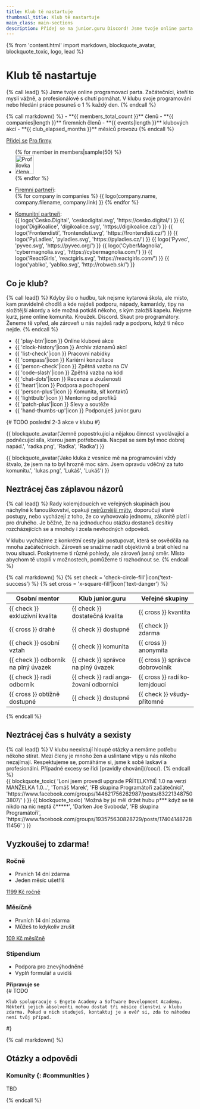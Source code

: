 ```yaml
---
title: Klub tě nastartuje
thumbnail_title: Klub tě nastartuje
main_class: main-sections
description: Přidej se na junior.guru Discord! Jsme tvoje online parta začátečníků, kteří to myslí vážně, a profesionálů s chutí pomáhat. Svoje programování nebo hledání práce posuneš o 1 % každý den.
---
```

{% from 'content.html' import markdown, blockquote_avatar, blockquote_toxic, logo, lead %}

# Klub tě nastartuje

{% call lead() %}
Jsme tvoje online programovací parta. Začátečníci, kteří to myslí vážně, a profesionálové s chutí pomáhat. V klubu svoje programování nebo hledání práce posuneš o 1 % každý den.
{% endcall %}

<div class="numbers">
{% call markdown() %}
- **{{ members_total_count }}** členů
- **{{ companies|length }}** firemních členů
- **{{ events|length }}** klubových akcí
- **{{ club_elapsed_months }}** měsíců provozu
{% endcall %}
</div>

<a class="btn btn-primary" href="#pricing">Přidej se</a>
<a class="btn btn-outline-primary" href="{{ 'hire-juniors/'|url }}">Pro firmy</a>

<div class="members">
    <ul class="members-list">
        {% for member in members|sample(50) %}
        <li class="members-item">
            <img width="50" height="50" class="members-image" src="{{ ('static/' + member.avatar_path)|url }}" alt="Profilovka člena {{ member.id }}">
        </li>
        {% endfor %}
    </ul>
</div>

<ul class="logos">
    <li class="logos-item logos-caption">
        <a href="{{ 'hire-juniors/'|url }}">Firemní partneři</a>:
    </li>
    {% for company in companies %}
        {{ logo(company.name, company.filename, company.link) }}
    {% endfor %}
</ul>
<ul class="logos grayscale">
    <li class="logos-item logos-caption">
        <a href="#communities">Komunitní partneři</a>:
    </li>
    {{ logo('Česko.Digital', 'ceskodigital.svg', 'https://cesko.digital/') }}
    {{ logo('DigiKoalice', 'digikoalice.svg', 'https://digikoalice.cz/') }}
    {{ logo('Frontendisti', 'frontendisti.svg', 'https://frontendisti.cz/') }}
    {{ logo('PyLadies', 'pyladies.svg', 'https://pyladies.cz/') }}
    {{ logo('Pyvec', 'pyvec.svg', 'https://pyvec.org/') }}
    {{ logo('CyberMagnolia', 'cybermagnolia.svg', 'https://cybermagnolia.com/') }}
    {{ logo('ReactGirls', 'reactgirls.svg', 'https://reactgirls.com/') }}
    {{ logo('yablko', 'yablko.svg', 'http://robweb.sk/') }}
</ul>

<section>

<h2>Co je klub?</h2>
{% call lead() %}
Kdyby šlo o hudbu, tak nejsme kytarová škola, ale místo, kam pravidelně chodíš a kde najdeš podporu, nápady, kamarády, tipy na složitější akordy a kde možná potkáš někoho, s kým založíš kapelu. Nejsme kurz, jsme online komunita. Kroužek. Discord. Skaut pro programátory. Ženeme tě vpřed, ale zároveň u nás najdeš rady a podporu, když ti něco nejde.
{% endcall %}
<div class="margin-standout"><div class="icons">
    <ul class="icons-list">
        <li class="icons-item">
            {{ 'play-btn'|icon }}
            Online klubové akce
        </li>
        <li class="icons-item">
            {{ 'clock-history'|icon }}
            Archiv záznamů akcí
        </li>
        <li class="icons-item">
            {{ 'list-check'|icon }}
            Pracovní nabídky
        </li>
        <li class="icons-item">
            {{ 'compass'|icon }}
            Kariérní konzultace
        </li>
        <li class="icons-item">
            {{ 'person-check'|icon }}
            Zpětná vazba na&nbsp;CV
        </li>
        <li class="icons-item">
            {{ 'code-slash'|icon }}
            Zpětná vazba na&nbsp;kód
        </li>
        <li class="icons-item">
            {{ 'chat-dots'|icon }}
            Recenze a&nbsp;zkušenosti
        </li>
        <li class="icons-item">
            {{ 'heart'|icon }}
            Podpora a&nbsp;pochopení
        </li>
        <li class="icons-item">
            {{ 'person-plus'|icon }}
            Komunita, síť&nbsp;kontaktů
        </li>
        <li class="icons-item">
            {{ 'lightbulb'|icon }}
            Mentoring od&nbsp;profíků
        </li>
        <li class="icons-item">
            {{ 'patch-plus'|icon }}
            Slevy a&nbsp;soutěže
        </li>
        <li class="icons-item">
            {{ 'hand-thumbs-up'|icon }}
            Podporuješ junior.guru
        </li>
    </ul>
</div></div>

{#
    TODO poslední 2-3 akce v klubu
#}

<div class="blockquotes-2">
{{ blockquote_avatar('Jemně popostrkující a nějakou činnost vyvolávající a podněcující síla, kterou jsem potřebovala. Nacpat se sem byl moc dobrej napád.', 'radka.png', 'Radka', 'Radka') }}

{{ blockquote_avatar('Jako kluka z vesnice mě na programování vždy štvalo, že jsem na to byl hrozně moc sám. Jsem opravdu vděčný za tuto komunitu.', 'lukas.png', 'Lukáš', 'Lukáš') }}
</div>

</section>
<div class="section-background gray-white"><section>

<h2>Neztrácej čas záplavou názorů</h2>

{% call lead() %}
Rady kolemjdoucích ve veřejných skupinách jsou náchylné k fanouškovství, opakují [nejrůznější mýty](/motivation/#myths), doporučují staré postupy, nebo vycházejí z toho, že co vyhovovalo jednomu, zákonitě platí i pro druhého. Je běžné, že na jednoduchou otázku dostaneš desítky rozcházejících se a mnohdy i zcela nevhodných odpovědí.

V klubu vycházíme z konkrétní cesty jak postupovat, která se osvědčila na mnoha začátečnících. Zároveň se snažíme radit objektivně a brát ohled na tvou situaci. Poskytneme ti různé pohledy, ale zároveň jasný směr. Místo abychom tě utopili v možnostech, pomůžeme ti rozhodnout se.
{% endcall %}

<div class="margin-standout"><div class="comparison">
{% call markdown() %}
{% set check = 'check-circle-fill'|icon('text-success') %}
{% set cross = 'x-square-fill'|icon('text-danger') %}

| Osobní mentor                       | Klub junior.guru                                | Veřejné skupiny                      |
|-------------------------------------|-------------------------------------------------|--------------------------------------|
| {{ check }} exkluzivní kvalita      | {{ check }} dostatečná kvalita                  | {{ cross }} kvantita                 |
| {{ cross }} drahé                   | {{ check }} dostupné                            | {{ check }} zdarma                   |
| {{ check }} osobní vztah            | {{ check }} komunita                            | {{ cross }} anonymita                |
| {{ check }} odborník na plný úvazek | {{ check }} správce na plný úvazek              | {{ cross }} správce dobro&shy;volník |
| {{ check }} radí odborník           | {{ check }} radí anga&shy;žo&shy;vaní odborníci | {{ cross }} radí ko&shy;lemjdoucí    |
| {{ cross }} obtížně dostupné        | {{ check }} dostupné                            | {{ check }} všudy&shy;přítomné       |
{% endcall %}
</div></div>

</section></div>
<section>

<h2>Neztrácej čas s hulváty a sexisty</h2>
{% call lead() %}
V klubu neexistují hloupé otázky a nemáme potřebu někoho stírat. Mezi členy je mnoho žen a uslintané vtipy u nás nikoho nezajímají. Respektujeme se, pomáháme si, jsme k sobě laskaví a profesionální. Případné excesy se řídí [pravidly chování](/coc/).
{% endcall %}
<div class="blockquotes-2">
{{
    blockquote_toxic(
        'Loni jsem provedl upgrade PŘÍTELKYNĚ 1.0 na verzi MANŽELKA 1.0…',
        'Tomáš Marek',
        'FB skupina Programátoři začátečníci',
        'https://www.facebook.com/groups/144621756262987/posts/832213487503807/'
    )
}}
{{
    blockquote_toxic(
        'Možná by jsi měl držet hubu p*** když se tě nikdo na nic neptá č*****',
        'Darken Joe Svoboda',
        'FB skupina Programátoři',
        'https://www.facebook.com/groups/193575630828729/posts/1740414872811456'
    )
}}
</div>

</section>
<div id="pricing" class="section-background yellow-light"><section>

<div class="pricing-container">
    <h2>Vyzkoušej to zdarma!</h2>
    <div class="pricing">
        <div class="pricing-block">
            <h3 class="pricing-heading">Ročně</h3>
            <ul class="pricing-benefits">
                <li class="pricing-benefits-item">Prvních 14 dní zdarma</li>
                <li class="pricing-benefits-item">Jeden měsíc ušetříš</li>
            </ul>
            <a class="pricing-button" href="https://juniorguru.memberful.com/checkout?plan=59574">1199 Kč ročně</a>
        </div>
        <div class="pricing-block">
            <h3 class="pricing-heading">Měsíčně</h3>
            <ul class="pricing-benefits">
                <li class="pricing-benefits-item">Prvních 14 dní zdarma</li>
                <li class="pricing-benefits-item">Můžeš to kdykoliv zrušit</li>
            </ul>
            <a class="pricing-button" href="https://juniorguru.memberful.com/checkout?plan=59515">109 Kč měsíčně</a>
        </div>
        <div class="pricing-block">
            <h3 class="pricing-heading">Stipendium</h3>
            <ul class="pricing-benefits">
                <li class="pricing-benefits-item">Podpora pro znevýhodněné</li>
                <li class="pricing-benefits-item">Vyplň formulář a uvidíš</li>
            </ul>
            <strong class="pricing-button disabled">Připravuje se</strong>
        </div>
    </div>
</div>
{#
    TODO

    Klub spolupracuje s Engeto Academy a Software Development Academy. Někteří jejich absolventi mohou dostat tři měsíce členství v klubu zdarma. Pokud u nich studuješ, kontaktuj je a ověř si, zda to náhodou není tvůj případ.
#}

</section></div>
<section>
{% call markdown() %}

## Otázky a odpovědi

### Komunity {: #communities }

TBD

{% endcall %}
</section>
